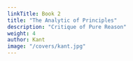 ```yaml
---
linkTitle: Book 2
title: "The Analytic of Principles"
description: "Critique of Pure Reason"
weight: 4
author: Kant
image: "/covers/kant.jpg"
---
```


